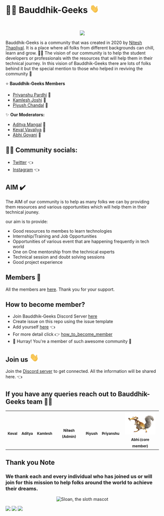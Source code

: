 # 👨‍🎓 Bauddhik-Geeks  <img src="https://raw.githubusercontent.com/ABSphreak/ABSphreak/master/gifs/Hi.gif" width="30px">

<br>
<p align="center">
  <img align="top" src="https://cdn.discordapp.com/attachments/885062668858306590/888283616046620702/Welcome_to_Bauddhik-Geeks.gif"> 


Bauddhik-Geeks is a community that was created in 2020 by [Nitesh Thapliyal](https://github.com/Nitesh-thapliyal). It is a place where all folks from different backgrounds can chill, learn and grow. 👨‍🎓
The vision of our community is to help the student developers or professionals with the resources that will help them in their technical journey.
In this vision of Bauddhik-Geeks there are lots of folks behind it but the special mention to those who helped in reviving the community 👨‍
  

⭐ **Bauddhik-Geeks Members**
- [Priyanshu Pardhi](https://github.com/priyanshupardhi) 💬 
- [Kamlesh Joshi](https://github.com/kamleshjoshi8102) 💬 
- [Piyush Chandal](https://github.com/Piyush-Codes7) 💬 
  

✨ **Our Moderators:**
- [Aditya Mangal](https://github.com/adityamangal1) 💬  
- [Keval Vavaliya](https://github.com/kevalvavaliya) 💬
- [Abhi Goyani](https://github.com/abhigoyani) 💬

## 👨‍🎓 Community socials:
- [Twitter](https://twitter.com/BauddhikGeeks) 👈 
- [Instagram](https://www.instagram.com/bauddhik_geeks) 👈 


  
## AIM ✔️ 

The AIM of our community is to help as many folks we can by providing them resources and various opportunities which will help them in their technical jouney.

our aim is to provide:
- Good resources to membes to learn technologies
- Internship/Training and Job Opportunities
- Opportunities of various event that are happening frequently in tech world
- One on One mentorship from the technical experts
- Technical session and doubt solving sessions
- Good project experience
 
## Members 👨‍
All the members are [here](https://github.com/Bauddhik-Geeks/Welcome-to-Bauddhik-Geeks/blob/main/Members.md). Thank you for your support.

## How to become member?

- Join Bauddhik-Geeks Discord Server [here](https://discord.gg/atzZYdNMDF)
- Create issue on this repo using the issue template
- Add yourself [here](https://github.com/Bauddhik-Geeks/Welcome-to-Bauddhik-Geeks/blob/main/Members.md)  👈 
- For more detail click 👉 [how_to_become_member](https://github.com/Bauddhik-Geeks/Welcome-to-Bauddhik-Geeks/blob/main/How_to_become_member.md)
-  🎊 Hurray! You're a member of such awesome community 🎉

## Join us <img src="https://raw.githubusercontent.com/ABSphreak/ABSphreak/master/gifs/Hi.gif" width="30px">
Join the [Discord server](https://discord.gg/atzZYdNMDF) to get connected. All the information will be shared here. 👈
  
  
<!--   Add members data here -->
  
  ## If you have any queries reach out to Bauddhik-Geeks team 👨‍🎓

<table>
  <tr>
    <td align="center"><a href="https://github.com/kevalvavaliya"><img src="https://avatars.githubusercontent.com/u/72963356?v=4" width="100px;" alt=""/><br /><sub><b>Keval</b></sub></a></td>
    <td align="center"><a href="https://github.com/adityamangal1"><img src="https://github.com/adityamangal1.png?size=460" width="100px;" alt=""/><br /><sub><b>Aditya</b></sub></a></td>
    <td align="center"><a href="https://github.com/kamleshjoshi8102"><img src="https://avatars.githubusercontent.com/u/72374645?v=4" width="100px;" alt=""/><br /><sub><b>Kamlesh </b></sub></a></td>
    <td align="center"><a href="https://github.com/Nitesh-thapliyal"><img src="https://avatars.githubusercontent.com/u/53345517?v=4" width="100px;" alt=""/><br /><sub><b>Nitesh (Admin)</b></sub></a></td>
    <td align="center"><a href="https://github.com/Piyush-Codes7"><img src="https://avatars.githubusercontent.com/u/61281309?v=4" width="100px;" alt=""/><br /><sub><b>Piyush </b></sub></a></td>
    <td align="center"><a href="https://github.com/priyanshupardhi"><img src="https://avatars.githubusercontent.com/u/53074974?v=4" width="100px;" alt=""/><br /><sub><b>Priyanshu</b></sub></a></td>
        <td align="center"><a href="https://github.com/abhigoyani"><img src="https://github.com/abhigoyani/abhigoyani/blob/master/assets/sqrl.jpg" width="100px;" alt=""/><br /><sub><b>Abhi (core member)</b></sub></a></td>

  </tr>
</table>
 
## Thank you Note

### We thank each and every individual who has joined us or will join for this mission to help folks around the world to achieve their dreams.
<p align="center">
  <img alt="Sloan, the sloth mascot" width="250px" src="https://thumbs.gfycat.com/EqualAfraidAntelope-max-1mb.gif">
   <br>
</p>

<!-- badges here -->

![](https://img.shields.io/github/repo-size/Bauddhik-Geeks/Welcome-to-Bauddhik-Geeks)
  <img src="https://visitor-badge.laobi.icu/badge?page_id=Bauddhik-Geeks">
  <img src="https://badges.frapsoft.com/os/v1/open-source.svg?v=103">
